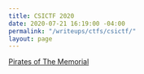 ```yaml
---
title: CSICTF 2020
date: 2020-07-21 16:19:00 -04:00
permalink: "/writeups/ctfs/csictf/"
layout: page
---
```


[Pirates of The Memorial](noodulz.me/writeups/ctfs/csictf/)